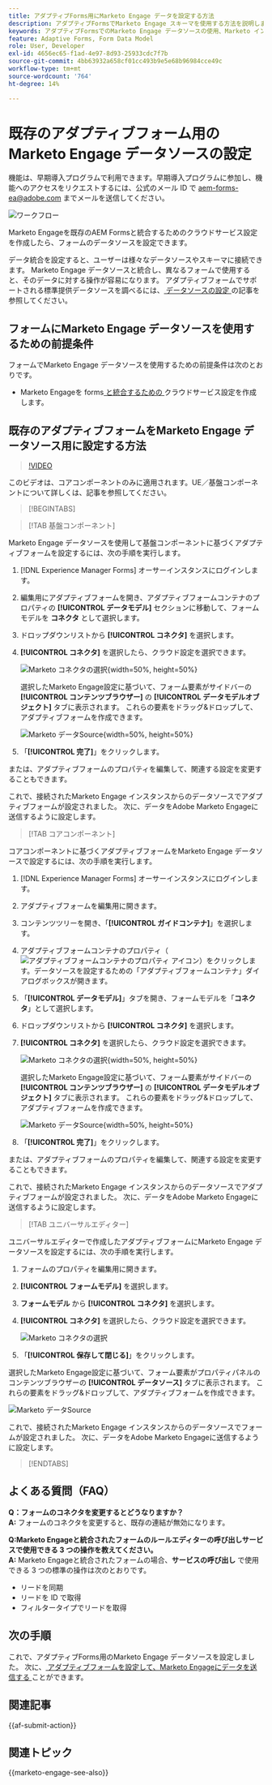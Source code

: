 ```yaml
---
title: アダプティブForms用にMarketo Engage データを設定する方法
description: アダプティブFormsでMarketo Engage スキーマを使用する方法を説明します。
keywords: アダプティブFormsでのMarketo Engage データソースの使用、Marketo インスタンスデータソースとフォームを接続する方法を教えてください。、フォームをMarketoに接続します。
feature: Adaptive Forms, Form Data Model
role: User, Developer
exl-id: 4656ec65-f1ad-4e97-8d93-25933cdc7f7b
source-git-commit: 4bb63932a658cf01cc493b9e5e68b96984cce49c
workflow-type: tm+mt
source-wordcount: '764'
ht-degree: 14%

---
```


# 既存のアダプティブフォーム用の Marketo Engage データソースの設定

<span class="preview">機能は、早期導入プログラムで利用できます。早期導入プログラムに参加し、機能へのアクセスをリクエストするには、公式のメール ID で aem-forms-ea@adobe.com までメールを送信してください。</span>

![ワークフロー](/help/forms/assets/workflow-marketo-2.png)

Marketo Engageを既存のAEM Formsと統合するためのクラウドサービス設定を作成したら、フォームのデータソースを設定できます。

データ統合を設定すると、ユーザーは様々なデータソースやスキーマに接続できます。 Marketo Engage データソースと統合し、異なるフォームで使用すると、そのデータに対する操作が容易になります。 アダプティブフォームでサポートされる標準提供データソースを調べるには、[ データソースの設定 ](/help/forms/configure-data-sources.md) の記事を参照してください。

## フォームにMarketo Engage データソースを使用するための前提条件

フォームでMarketo Engage データソースを使用するための前提条件は次のとおりです。

* Marketo Engageを forms[ と統合するための ](/help/forms/integrate-form-to-marketo-engage.md) クラウドサービス設定を作成します。

## 既存のアダプティブフォームをMarketo Engage データソース用に設定する方法

>[!VIDEO](https://video.tv.adobe.com/v/3442871/marketo-aem-forms-aem-marketo-engage)

<span>このビデオは、コアコンポーネントのみに適用されます。UE／基盤コンポーネントについて詳しくは、記事を参照してください。</span>

>[!BEGINTABS]

>[!TAB 基盤コンポーネント]

Marketo Engage データソースを使用して基盤コンポーネントに基づくアダプティブフォームを設定するには、次の手順を実行します。

1. [!DNL Experience Manager Forms] オーサーインスタンスにログインします。
1. 編集用にアダプティブフォームを開き、アダプティブフォームコンテナのプロパティの **[!UICONTROL データモデル]** セクションに移動して、フォームモデルを **コネクタ** として選択します。
1. ドロップダウンリストから **[!UICONTROL コネクタ]** を選択します。
1. **[!UICONTROL コネクタ]** を選択したら、クラウド設定を選択できます。

   ![Marketo コネクタの選択 ](/help/forms/assets/select-marketo-connector-af1.png){width=50%, height=50%}

   選択したMarketo Engage設定に基づいて、フォーム要素がサイドバーの **[!UICONTROL コンテンツブラウザー]** の **[!UICONTROL データモデルオブジェクト]** タブに表示されます。 これらの要素をドラッグ&amp;ドロップして、アダプティブフォームを作成できます。

   ![Marketo データSource](/help/forms/assets/marketo-engage-data-source-af1.png){width=50%, height=50%}

1. 「**[!UICONTROL 完了]**」をクリックします。

または、アダプティブフォームのプロパティを編集して、関連する設定を変更することもできます。

これで、接続されたMarketo Engage インスタンスからのデータソースでアダプティブフォームが設定されました。 次に、データをAdobe Marketo Engageに送信するように設定します。

>[!TAB コアコンポーネント]

コアコンポーネントに基づくアダプティブフォームをMarketo Engage データソースで設定するには、次の手順を実行します。

1. [!DNL Experience Manager Forms] オーサーインスタンスにログインします。

1. アダプティブフォームを編集用に開きます。
1. コンテンツツリーを開き、「**[!UICONTROL ガイドコンテナ]**」を選択します。
1. アダプティブフォームコンテナのプロパティ（![アダプティブフォームコンテナのプロパティ](/help/forms/assets/configure-icon.svg) アイコン）をクリックします。データソースを設定するための「アダプティブフォームコンテナ」ダイアログボックスが開きます。
1. 「**[!UICONTROL データモデル]**」タブを開き、フォームモデルを「**コネクタ**」として選択します。
1. ドロップダウンリストから **[!UICONTROL コネクタ]** を選択します。

1. **[!UICONTROL コネクタ]** を選択したら、クラウド設定を選択できます。

   ![Marketo コネクタの選択 ](/help/forms/assets/select-marketo-connector.png){width=50%, height=50%}

   選択したMarketo Engage設定に基づいて、フォーム要素がサイドバーの **[!UICONTROL コンテンツブラウザー]** の **[!UICONTROL データモデルオブジェクト]** タブに表示されます。 これらの要素をドラッグ&amp;ドロップして、アダプティブフォームを作成できます。

   ![Marketo データSource](/help/forms/assets/marketo-engage-data-source.png){width=50%, height=50%}

1. 「**[!UICONTROL 完了]**」をクリックします。

または、アダプティブフォームのプロパティを編集して、関連する設定を変更することもできます。

これで、接続されたMarketo Engage インスタンスからのデータソースでアダプティブフォームが設定されました。 次に、データをAdobe Marketo Engageに送信するように設定します。

>[!TAB ユニバーサルエディター]

ユニバーサルエディターで作成したアダプティブフォームにMarketo Engage データソースを設定するには、次の手順を実行します。

1. フォームのプロパティを編集用に開きます。
1. **[!UICONTROL フォームモデル]** を選択します。
1. **フォームモデル** から **[!UICONTROL コネクタ]** を選択します。
1. **[!UICONTROL コネクタ]** を選択したら、クラウド設定を選択できます。

   ![Marketo コネクタの選択 ](/help/forms/assets/select-marketo-connector-ue.png)

1. 「**[!UICONTROL 保存して閉じる]**」をクリックします。

選択したMarketo Engage設定に基づいて、フォーム要素がプロパティパネルのコンテンツブラウザーの **[!UICONTROL データソース]** タブに表示されます。 これらの要素をドラッグ&amp;ドロップして、アダプティブフォームを作成できます。

![Marketo データSource](/help/forms/assets/marketo-engage-data-source-ue.png)

これで、接続されたMarketo Engage インスタンスからのデータソースでフォームが設定されました。 次に、データをAdobe Marketo Engageに送信するように設定します。

>[!ENDTABS]

## よくある質問（FAQ）

**Q：フォームのコネクタを変更するとどうなりますか？**\
**A:** フォームのコネクタを変更すると、既存の連結が無効になります。

**Q:Marketo Engageと統合されたフォームのルールエディターの呼び出しサービスで使用できる 3 つの操作を教えてください。**\
**A:** Marketo Engageと統合されたフォームの場合、**サービスの呼び出し** で使用できる 3 つの標準の操作は次のとおりです。
* リードを同期
* リードを ID で取得
* フィルタータイプでリードを取得

## 次の手順

これで、アダプティブForms用のMarketo Engage データソースを設定しました。 次に、[ アダプティブフォームを設定して、Marketo Engageにデータを送信する ](/help/forms/submit-adaptive-form-to-marketo-engage.md) ことができます。

## 関連記事

{{af-submit-action}}

## 関連トピック

{{marketo-engage-see-also}}
